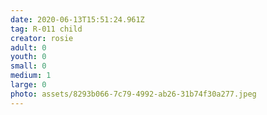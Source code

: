 ```yaml
---
date: 2020-06-13T15:51:24.961Z
tag: R-011 child
creator: rosie
adult: 0
youth: 0
small: 0
medium: 1
large: 0
photo: assets/8293b066-7c79-4992-ab26-31b74f30a277.jpeg
---
```

